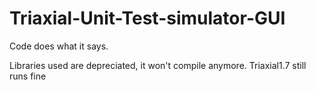 # Triaxial-Unit-Test-simulator-GUI

Code does what it says.

Libraries used are depreciated, it won't compile anymore.
Triaxial1.7 still runs fine 
